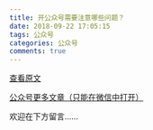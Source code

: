 ```yaml
---
title: 开公众号需要注意哪些问题？
date: 2018-09-22 17:05:15
tags: 公众号
categories: 公众号
comments: true
---
```


[查看原文](https://mp.weixin.qq.com/s/bH6TM7-LTbvKcXhjoSFqTQ)

[公众号更多文章（只能在微信中打开）](https://mp.weixin.qq.com/mp/profile_ext?action=home&__biz=MzUyMTg5MjA5OA==&scene=123#wechat_redirect)

欢迎在下方留言…… 

<!---more--->